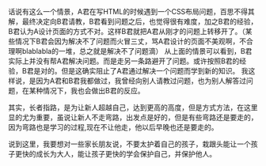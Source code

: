 话说有这么一个情景，A君在写HTML的时候遇到一个CSS布局问题，百思不得其解，最终决定向B君请教，B君看到问题之后，也觉得很有难度，加之B君的经验，B君认为A设计页面的方式不对。这样B君就把A君从刚才的问题上转移开了。（某些情况下B君会因为解决不了问题而火冒三丈，骂A君设计的页面不美观啊，不合理啊blablabla的一堆，总之就是解决不了问题滴） 从上面的情景可以看到，B君实际上并没有帮A君解决问题。而是走另一条路避开了问题。或许按照B君的经验，B君是对的。但是这确实阻止了A君通过解决一个问题而学到新的知识。 我这样说，是因为A君和B君我都做过，我曾经向别人请教过问题，也为别人解答过问题，在某种情况下，我也会做出B君的反应。

其实，长者指路，是为让新人超越自己，达到更高的高度，但是方式方法，在这里显的尤为重要，虽说让新人不走弯路，出发点是好的，但是有些弯路还是要走的，因为弯路也是学习的过程,现在不让他走，他以后早晚也还是要走的。

说到这里，我要想对一些家长朋友说，不要太护着自己的孩子，栽跟头能让一个孩子更快的成长为大人，能让孩子更快的学会保护自己，并保护他人。